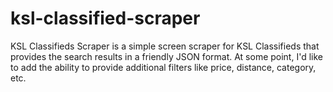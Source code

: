 # ksl-classified-scraper
KSL Classifieds Scraper is a simple screen scraper for KSL Classifieds that provides the search results in a friendly JSON format. At some point, I'd like to add the ability to provide additional filters like price, distance, category, etc.
